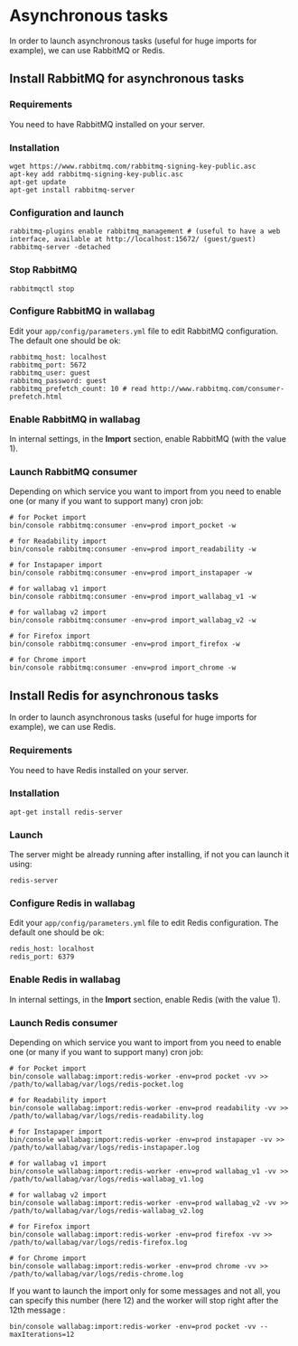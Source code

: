 Asynchronous tasks
==================

In order to launch asynchronous tasks (useful for huge imports for
example), we can use RabbitMQ or Redis.

Install RabbitMQ for asynchronous tasks
---------------------------------------

### Requirements

You need to have RabbitMQ installed on your server.

### Installation

```
wget https://www.rabbitmq.com/rabbitmq-signing-key-public.asc
apt-key add rabbitmq-signing-key-public.asc
apt-get update
apt-get install rabbitmq-server
```

### Configuration and launch

```
rabbitmq-plugins enable rabbitmq_management # (useful to have a web interface, available at http://localhost:15672/ (guest/guest)
rabbitmq-server -detached
```

### Stop RabbitMQ

```
rabbitmqctl stop
```

### Configure RabbitMQ in wallabag

Edit your `app/config/parameters.yml` file to edit RabbitMQ
configuration. The default one should be ok:

```
rabbitmq_host: localhost
rabbitmq_port: 5672
rabbitmq_user: guest
rabbitmq_password: guest
rabbitmq_prefetch_count: 10 # read http://www.rabbitmq.com/consumer-prefetch.html
```

### Enable RabbitMQ in wallabag

In internal settings, in the **Import** section, enable RabbitMQ (with
the value 1).

### Launch RabbitMQ consumer

Depending on which service you want to import from you need to enable
one (or many if you want to support many) cron job:

```
# for Pocket import
bin/console rabbitmq:consumer -env=prod import_pocket -w

# for Readability import
bin/console rabbitmq:consumer -env=prod import_readability -w

# for Instapaper import
bin/console rabbitmq:consumer -env=prod import_instapaper -w

# for wallabag v1 import
bin/console rabbitmq:consumer -env=prod import_wallabag_v1 -w

# for wallabag v2 import
bin/console rabbitmq:consumer -env=prod import_wallabag_v2 -w

# for Firefox import
bin/console rabbitmq:consumer -env=prod import_firefox -w

# for Chrome import
bin/console rabbitmq:consumer -env=prod import_chrome -w
```

Install Redis for asynchronous tasks
------------------------------------

In order to launch asynchronous tasks (useful for huge imports for
example), we can use Redis.

### Requirements

You need to have Redis installed on your server.

### Installation

```
apt-get install redis-server
```

### Launch

The server might be already running after installing, if not you can
launch it using:

```
redis-server
```

### Configure Redis in wallabag

Edit your `app/config/parameters.yml` file to edit Redis configuration.
The default one should be ok:

```
redis_host: localhost
redis_port: 6379
```

### Enable Redis in wallabag

In internal settings, in the **Import** section, enable Redis (with the
value 1).

### Launch Redis consumer

Depending on which service you want to import from you need to enable
one (or many if you want to support many) cron job:

```
# for Pocket import
bin/console wallabag:import:redis-worker -env=prod pocket -vv >> /path/to/wallabag/var/logs/redis-pocket.log

# for Readability import
bin/console wallabag:import:redis-worker -env=prod readability -vv >> /path/to/wallabag/var/logs/redis-readability.log

# for Instapaper import
bin/console wallabag:import:redis-worker -env=prod instapaper -vv >> /path/to/wallabag/var/logs/redis-instapaper.log

# for wallabag v1 import
bin/console wallabag:import:redis-worker -env=prod wallabag_v1 -vv >> /path/to/wallabag/var/logs/redis-wallabag_v1.log

# for wallabag v2 import
bin/console wallabag:import:redis-worker -env=prod wallabag_v2 -vv >> /path/to/wallabag/var/logs/redis-wallabag_v2.log

# for Firefox import
bin/console wallabag:import:redis-worker -env=prod firefox -vv >> /path/to/wallabag/var/logs/redis-firefox.log

# for Chrome import
bin/console wallabag:import:redis-worker -env=prod chrome -vv >> /path/to/wallabag/var/logs/redis-chrome.log
```

If you want to launch the import only for some messages and not all, you
can specify this number (here 12) and the worker will stop right after
the 12th message :

```
bin/console wallabag:import:redis-worker -env=prod pocket -vv --maxIterations=12
```
